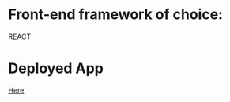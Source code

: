 # Front-end framework of choice:
REACT

# Deployed App
[Here](https://warm-woodland-80042.herokuapp.com/)
